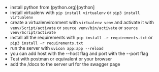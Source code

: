 - install python from (python.org)[python]
- install virtualenv with `pip install virtualenv` or `pip3 install virtualenv`
- create a virtualenvironment with `virtualenv venv` and activate it with `venv/Script/activate` or `source venv/bin/activate` or `source venv/Script/activate`
- install all the requirements with `pip install -r requirements.txt` or `pip3 install -r requirements.txt`
- run the server with `uvicon app:app --reload`
- you can add host with the --host flag and port with the --port flag
- Test with postman or equivalent or your browser
- add the /docs to the server url for the swagger page 
